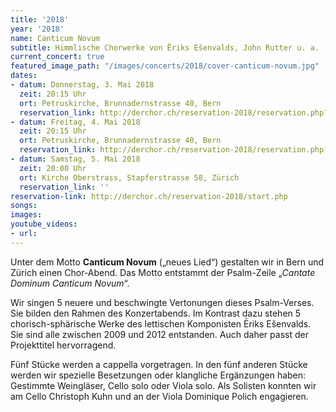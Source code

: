 ```yaml
---
title: '2018'
year: '2018'
name: Canticum Novum
subtitle: Himmlische Chorwerke von Ēriks Ešenvalds, John Rutter u. a.
current_concert: true
featured_image_path: "/images/concerts/2018/cover-canticum-novum.jpg"
dates:
- datum: Donnerstag, 3. Mai 2018
  zeit: 20:15 Uhr
  ort: Petruskirche, Brunnadernstrasse 40, Bern
  reservation_link: http://derchor.ch/reservation-2018/reservation.php?index=1
- datum: Freitag, 4. Mai 2018
  zeit: 20:15 Uhr
  ort: Petruskirche, Brunnadernstrasse 40, Bern
  reservation_link: http://derchor.ch/reservation-2018/reservation.php?index=2
- datum: Samstag, 5. Mai 2018
  zeit: 20:00 Uhr
  ort: Kirche Oberstrass, Stapferstrasse 58, Zürich
  reservation_link: ''
reservation-link: http://derchor.ch/reservation-2018/start.php
songs: 
images: 
youtube_videos:
- url: 
---
```


Unter dem Motto **Canticum Novum**&nbsp;(„neues Lied“) gestalten wir in Bern und Z&uuml;rich einen Chor-Abend. Das Motto entstammt der Psalm-Zeile „*Cantate Dominum Canticum Novum*“.

Wir singen 5 neuere und beschwingte Vertonungen dieses Psalm-Verses. Sie bilden den Rahmen des Konzertabends. Im Kontrast dazu stehen 5 chorisch-sph&auml;rische Werke des lettischen Komponisten Ēriks Ešenvalds. Sie sind alle zwischen 2009 und 2012 entstanden. Auch daher passt der Projekttitel hervorragend.

F&uuml;nf St&uuml;cke werden a cappella vorgetragen. In den f&uuml;nf anderen St&uuml;cke werden wir spezielle Besetzungen oder klangliche Erg&auml;nzungen haben: Gestimmte Weingl&auml;ser, Cello solo oder Viola solo. Als Solisten konnten wir am Cello Christoph Kuhn und an der Viola Dominique Polich engagieren.